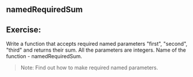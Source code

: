 ## namedRequiredSum

## Exercise:

Write a function that accepts required named parameters "first", "second", "third" and returns their sum. All the parameters are integers. Name of the function - namedRequiredSum.

> Note: Find out how to make required named parameters.